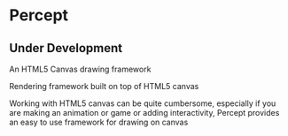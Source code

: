 # Percept
## Under Development
An HTML5 Canvas drawing framework

Rendering framework built on top of HTML5 canvas

Working with HTML5 canvas can be quite cumbersome, especially if you are making an animation or game or adding interactivity, Percept provides an easy to use framework for drawing on canvas
